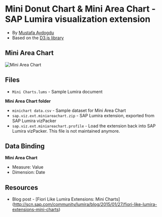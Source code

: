 Mini Donut Chart & Mini Area Chart - SAP Lumira visualization extension
=================================================
* By [Mustafa Aydogdu](http://scn.sap.com/people/mustafa.aydogdu)
* Based on the [D3.js library](http://d3js.org/)
 
 Mini Area Chart
 -----------------
![Mini Area Chart](https://github.com/SAP/lumira-extension-viz/blob/master/Mini_Area_Chart/MiniAreaChart.PNG)<br>


Files
-----------
* `Mini Charts.lums` - Sample Lumira document

<strong>Mini Area Chart folder</strong>
*  `minichart data.csv` - Sample dataset for Mini Area Chart
* `sap.viz.ext.miniareachart.zip` - SAP Lumira extension, exported from SAP Lumira vizPacker
* `sap.viz.ext.miniareachart.profile` - Load the extension back into SAP Lumira vizPacker. This file is not maintained anymore.


Data Binding
-------------
<strong>Mini Area Chart</strong>
* Measure: Value
* Dimension: Date

Resources
-----------
* Blog post - [Fiori Like Lumira Extensions: Mini Charts] (http://scn.sap.com/community/lumira/blog/2015/01/27/fiori-like-lumira-extensions-mini-charts)
